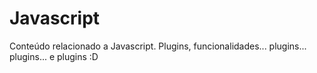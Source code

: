 Javascript
==========

Conteúdo relacionado a Javascript. Plugins, funcionalidades... plugins... plugins... e plugins :D
